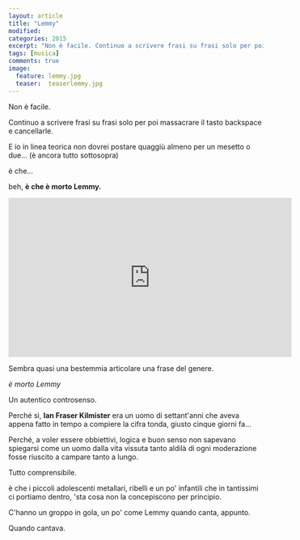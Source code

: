 ```yaml
---
layout: article
title: "Lemmy"
modified:
categories: 2015
excerpt: "Non è facile. Continuo a scrivere frasi su frasi solo per poi massacrare il tasto backspace e cancellarle."
tags: [musica]
comments: true
image: 
  feature: lemmy.jpg
  teaser:  teaserlemmy.jpg
---
```


Non è facile.

Continuo a scrivere frasi su frasi solo per poi massacrare il tasto backspace e cancellarle.

E io in linea teorica non dovrei postare quaggiù almeno per un mesetto o due... (è ancora tutto sottosopra)

è che...

beh, **è che è morto Lemmy.**

<iframe width="560" height="315" src="https://www.youtube.com/embed/GlecTBevmzc" frameborder="0" allowfullscreen></iframe>

Sembra quasi una bestemmia articolare una frase del genere.

_è morto Lemmy_

Un autentico controsenso.

Perché sì, **Ian Fraser Kilmister** era un uomo di settant'anni che aveva appena fatto in tempo a compiere la cifra tonda, giusto cinque giorni fa...

Perché, a voler essere obbiettivi, logica e buon senso non sapevano spiegarsi come un uomo dalla vita vissuta tanto aldilà di ogni moderazione fosse riuscito a campare tanto a lungo.

Tutto comprensibile.

è che i piccoli adolescenti metallari, ribelli e un po' infantili che in tantissimi ci portiamo dentro, 'sta cosa non la concepiscono per principio.

C'hanno un groppo in gola, un po' come Lemmy quando canta, appunto. 

Quando cantava.
